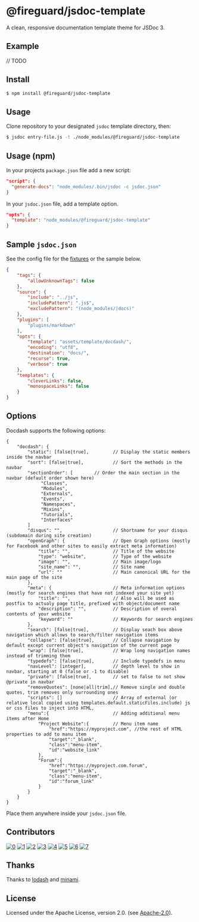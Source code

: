 # @fireguard/jsdoc-template

A clean, responsive documentation template theme for JSDoc 3.

## Example
// TODO

## Install

```bash
$ npm install @fireguard/jsdoc-template
```

## Usage
Clone repository to your designated `jsdoc` template directory, then:

```bash
$ jsdoc entry-file.js -t ./node_modules/@fireguard/jsdoc-template
```

## Usage (npm)
In your projects `package.json` file add a new script:

```json
"script": {
  "generate-docs": "node_modules/.bin/jsdoc -c jsdoc.json"
}
```

In your `jsdoc.json` file, add a template option.

```json
"opts": {
  "template": "node_modules/@fireguard/jsdoc-template"
}
```

## Sample `jsdoc.json`
See the config file for the [fixtures](fixtures/fixtures.conf.json) or the sample below.

```json
{
    "tags": {
        "allowUnknownTags": false
    },
    "source": {
        "include": "../js",
        "includePattern": ".js$",
        "excludePattern": "(node_modules/|docs)"
    },
    "plugins": [
        "plugins/markdown"
    ],
    "opts": {
        "template": "assets/template/docdash/",
        "encoding": "utf8",
        "destination": "docs/",
        "recurse": true,
        "verbose": true
    },
    "templates": {
        "cleverLinks": false,
        "monospaceLinks": false
    }
}
```

## Options
Docdash supports the following options:

```
{
    "docdash": {
        "static": [false|true],         // Display the static members inside the navbar
        "sort": [false|true],           // Sort the methods in the navbar
        "sectionOrder": [        // Order the main section in the navbar (default order shown here)
             "Classes",
             "Modules",
             "Externals",
             "Events",
             "Namespaces",
             "Mixins",
             "Tutorials",
             "Interfaces"
        ]
        "disqus": "",                   // Shortname for your disqus (subdomain during site creation)
        "openGraph": {                  // Open Graph options (mostly for Facebook and other sites to easily extract meta information)
            "title": "",                // Title of the website
            "type": "website",          // Type of the website
            "image": "",                // Main image/logo
            "site_name": "",            // Site name
            "url": ""                   // Main canonical URL for the main page of the site
        },
        "meta": {                       // Meta information options (mostly for search engines that have not indexed your site yet)
            "title": "",                // Also will be used as postfix to actualy page title, prefixed with object/document name
            "description": "",          // Description of overal contents of your website
            "keyword": ""               // Keywords for search engines
        },
        "search": [false|true],         // Display seach box above navigation which allows to search/filter navigation items
        "collapse": [false|true],       // Collapse navigation by default except current object's navigation of the current page
        "wrap": [false|true],           // Wrap long navigation names instead of trimming them
        "typedefs": [false|true],       // Include typedefs in menu
        "navLevel": [integer],          // depth level to show in navbar, starting at 0 (false or -1 to disable)
        "private": [false|true],        // set to false to not show @private in navbar
        "removeQuotes": [none|all|trim],// Remove single and double quotes, trim removes only surrounding ones
        "scripts": []                   // Array of external (or relative local copied using templates.default.staticFiles.include) js or css files to inject into HTML,
        "menu":{                        // Adding additional menu items after Home
            "Project Website":{         // Menu item name
                "href":"https://myproject.com", //the rest of HTML properties to add to manu item
                "target":"_blank",
                "class":"menu-item",
                "id":"website_link"
            },
            "Forum":{
                "href":"https://myproject.com.forum",
                "target":"_blank",
                "class":"menu-item",
                "id":"forum_link"
            }
        }
    }
}
```

Place them anywhere inside your `jsdoc.json` file.

## Contributors

[![0](https://sourcerer.io/fame/ar2rsawseen/clenemt/docdash/images/0)](https://sourcerer.io/fame/ar2rsawseen/clenemt/docdash/links/0)
[![1](https://sourcerer.io/fame/ar2rsawseen/clenemt/docdash/images/1)](https://sourcerer.io/fame/ar2rsawseen/clenemt/docdash/links/1)
[![2](https://sourcerer.io/fame/ar2rsawseen/clenemt/docdash/images/2)](https://sourcerer.io/fame/ar2rsawseen/clenemt/docdash/links/2)
[![3](https://sourcerer.io/fame/ar2rsawseen/clenemt/docdash/images/3)](https://sourcerer.io/fame/ar2rsawseen/clenemt/docdash/links/3)
[![4](https://sourcerer.io/fame/ar2rsawseen/clenemt/docdash/images/4)](https://sourcerer.io/fame/ar2rsawseen/clenemt/docdash/links/4)
[![5](https://sourcerer.io/fame/ar2rsawseen/clenemt/docdash/images/5)](https://sourcerer.io/fame/ar2rsawseen/clenemt/docdash/links/5)
[![6](https://sourcerer.io/fame/ar2rsawseen/clenemt/docdash/images/6)](https://sourcerer.io/fame/ar2rsawseen/clenemt/docdash/links/6)
[![7](https://sourcerer.io/fame/ar2rsawseen/clenemt/docdash/images/7)](https://sourcerer.io/fame/ar2rsawseen/clenemt/docdash/links/7)

## Thanks
Thanks to [lodash](https://lodash.com) and [minami](https://github.com/nijikokun/minami).

## License
Licensed under the Apache License, version 2.0. (see [Apache-2.0](LICENSE.md)).
